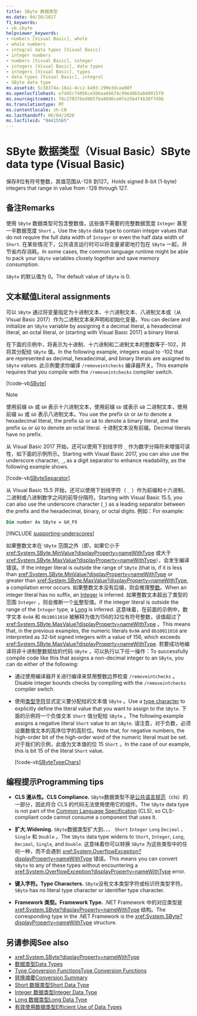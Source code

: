 ```yaml
---
title: SByte 数据类型
ms.date: 04/20/2017
f1_keywords:
- vb.sbyte
helpviewer_keywords:
- numbers [Visual Basic], whole
- whole numbers
- integral data types [Visual Basic]
- integer numbers
- numbers [Visual Basic], integer
- integers [Visual Basic], data types
- integers [Visual Basic], types
- data types [Visual Basic], integral
- SByte data type
ms.assetid: 5c38374a-18a1-4cc2-b493-299e3dcaa60f
ms.openlocfilehash: e7d45c74056ce5b6aa66674c99e48b5ab60015f0
ms.sourcegitcommit: f8c270376ed905f6a8896ce0fe25b4f4b38ff498
ms.translationtype: MT
ms.contentlocale: zh-CN
ms.lasthandoff: 06/04/2020
ms.locfileid: "84415565"
---
```

# <a name="sbyte-data-type-visual-basic"></a><span data-ttu-id="5de27-102">SByte 数据类型（Visual Basic）</span><span class="sxs-lookup"><span data-stu-id="5de27-102">SByte data type (Visual Basic)</span></span>

<span data-ttu-id="5de27-103">保存8位有符号整数，其值范围从-128 到127。</span><span class="sxs-lookup"><span data-stu-id="5de27-103">Holds signed 8-bit (1-byte) integers that range in value from -128 through 127.</span></span>

## <a name="remarks"></a><span data-ttu-id="5de27-104">备注</span><span class="sxs-lookup"><span data-stu-id="5de27-104">Remarks</span></span>

<span data-ttu-id="5de27-105">使用 `SByte` 数据类型可包含整数值，这些值不需要的完整数据宽度 `Integer` 甚至一半数据宽度 `Short` 。</span><span class="sxs-lookup"><span data-stu-id="5de27-105">Use the `SByte` data type to contain integer values that do not require the full data width of `Integer` or even the half data width of `Short`.</span></span> <span data-ttu-id="5de27-106">在某些情况下，公共语言运行时可以将变量紧密地打包在 `SByte` 一起，并节省内存消耗。</span><span class="sxs-lookup"><span data-stu-id="5de27-106">In some cases, the common language runtime might be able to pack your `SByte` variables closely together and save memory consumption.</span></span>

<span data-ttu-id="5de27-107">`SByte` 的默认值为 0。</span><span class="sxs-lookup"><span data-stu-id="5de27-107">The default value of `SByte` is 0.</span></span>

## <a name="literal-assignments"></a><span data-ttu-id="5de27-108">文本赋值</span><span class="sxs-lookup"><span data-stu-id="5de27-108">Literal assignments</span></span>

<span data-ttu-id="5de27-109">可以 `SByte` 通过将变量指定为十进制文本、十六进制文本、八进制文本或（从 Visual Basic 2017）作为二进制文本来声明和初始化变量。</span><span class="sxs-lookup"><span data-stu-id="5de27-109">You can declare and initialize an `SByte` variable by assigning it a decimal literal, a hexadecimal literal, an octal literal, or (starting with Visual Basic 2017) a binary literal.</span></span>

<span data-ttu-id="5de27-110">在下面的示例中，将表示为十进制、十六进制和二进制文本的整数等于-102，并将其分配给 `SByte` 值。</span><span class="sxs-lookup"><span data-stu-id="5de27-110">In the following example, integers equal to -102 that are represented as decimal, hexadecimal, and binary literals are assigned to `SByte` values.</span></span> <span data-ttu-id="5de27-111">此示例要求你编译 `/removeintchecks` 编译器开关。</span><span class="sxs-lookup"><span data-stu-id="5de27-111">This example requires that you compile with the `/removeintchecks` compiler switch.</span></span>

[!code-vb[SByte](../../../../samples/snippets/visualbasic/language-reference/data-types/numeric-literals.vb#SByte)]

> [!NOTE]
> <span data-ttu-id="5de27-112">使用前缀 `&h` 或 `&H` 表示十六进制文本，使用前缀 `&b` 或表示 `&B` 二进制文本，使用前缀 `&o` 或 `&O` 表示八进制文本。</span><span class="sxs-lookup"><span data-stu-id="5de27-112">You use the prefix `&h` or `&H` to denote a hexadecimal literal, the prefix `&b` or `&B` to denote a binary literal, and the prefix `&o` or `&O` to denote an octal literal.</span></span> <span data-ttu-id="5de27-113">十进制文本没有前缀。</span><span class="sxs-lookup"><span data-stu-id="5de27-113">Decimal literals have no prefix.</span></span>

<span data-ttu-id="5de27-114">从 Visual Basic 2017 开始，还可以使用下划线字符 `_` 作为数字分隔符来增强可读性，如下面的示例所示。</span><span class="sxs-lookup"><span data-stu-id="5de27-114">Starting with Visual Basic 2017, you can also use the underscore character, `_`, as a digit separator to enhance readability, as the following example shows.</span></span>

[!code-vb[SByteSeparator](../../../../samples/snippets/visualbasic/language-reference/data-types/numeric-literals.vb#SByteS)]

<span data-ttu-id="5de27-115">从 Visual Basic 15.5 开始，还可以使用下划线字符（ `_` ）作为前缀和十六进制、二进制或八进制数字之间的前导分隔符。</span><span class="sxs-lookup"><span data-stu-id="5de27-115">Starting with Visual Basic 15.5, you can also use the underscore character (`_`) as a leading separator between the prefix and the hexadecimal, binary, or octal digits.</span></span> <span data-ttu-id="5de27-116">例如：</span><span class="sxs-lookup"><span data-stu-id="5de27-116">For example:</span></span>

```vb
Dim number As SByte = &H_F9
```

[!INCLUDE [supporting-underscores](../../../../includes/vb-separator-langversion.md)]

<span data-ttu-id="5de27-117">如果整数文本在 `SByte` 范围之外（即，如果它小于 <xref:System.SByte.MinValue?displayProperty=nameWithType> 或大于 <xref:System.SByte.MaxValue?displayProperty=nameWithType>），会发生编译错误。</span><span class="sxs-lookup"><span data-stu-id="5de27-117">If the integer literal is outside the range of `SByte` (that is, if it is less than <xref:System.SByte.MinValue?displayProperty=nameWithType> or greater than <xref:System.SByte.MaxValue?displayProperty=nameWithType>, a compilation error occurs.</span></span> <span data-ttu-id="5de27-118">如果整数文本没有后缀，则会推理[整数](integer-data-type.md)。</span><span class="sxs-lookup"><span data-stu-id="5de27-118">When an integer literal has no suffix, an [Integer](integer-data-type.md) is inferred.</span></span> <span data-ttu-id="5de27-119">如果整数文本超出了类型的范围 `Integer` ，则会推断一个[长](long-data-type.md)整型值。</span><span class="sxs-lookup"><span data-stu-id="5de27-119">If the integer literal is outside the range of the `Integer` type, a [Long](long-data-type.md) is inferred.</span></span> <span data-ttu-id="5de27-120">这意味着，在前面的示例中，数字文本 `0x9A` 和 `0b10011010` 被解释为值为156的32位有符号整数，该值超过了 <xref:System.SByte.MaxValue?displayProperty=nameWithType> 。</span><span class="sxs-lookup"><span data-stu-id="5de27-120">This means that, in the previous examples, the numeric literals `0x9A` and `0b10011010` are interpreted as 32-bit signed integers with a value of 156, which exceeds <xref:System.SByte.MaxValue?displayProperty=nameWithType>.</span></span> <span data-ttu-id="5de27-121">若要成功地编译将非十进制整数赋给的代码 `SByte` ，可以执行以下任一操作：</span><span class="sxs-lookup"><span data-stu-id="5de27-121">To successfully compile code like this that assigns a non-decimal integer to an `SByte`, you can do either of the following:</span></span>

- <span data-ttu-id="5de27-122">通过使用编译器开关进行编译来禁用整数边界检查 `/removeintchecks` 。</span><span class="sxs-lookup"><span data-stu-id="5de27-122">Disable integer bounds checks by compiling with the `/removeintchecks` compiler switch.</span></span>

- <span data-ttu-id="5de27-123">使用[类型字符](../../programming-guide/language-features/data-types/type-characters.md)显式定义要分配给的文本值 `SByte` 。</span><span class="sxs-lookup"><span data-stu-id="5de27-123">Use a [type character](../../programming-guide/language-features/data-types/type-characters.md) to explicitly define the literal value that you want to assign to the `SByte`.</span></span> <span data-ttu-id="5de27-124">下面的示例将一个负值文本 `Short` 值分配给 `SByte` 。</span><span class="sxs-lookup"><span data-stu-id="5de27-124">The following example assigns a negative literal `Short` value to an `SByte`.</span></span> <span data-ttu-id="5de27-125">请注意，对于负数，必须设置数值文本的高序位字的高阶位。</span><span class="sxs-lookup"><span data-stu-id="5de27-125">Note that, for negative numbers, the high-order bit of the high-order word of the numeric literal must be set.</span></span> <span data-ttu-id="5de27-126">对于我们的示例，此值为文本值的位 15 `Short` 。</span><span class="sxs-lookup"><span data-stu-id="5de27-126">In the case of our example, this is bit 15 of the literal `Short` value.</span></span>

   [!code-vb[SByteTypeChars](../../../../samples/snippets/visualbasic/language-reference/data-types/sbyte-assignment.vb#1)]

## <a name="programming-tips"></a><span data-ttu-id="5de27-127">编程提示</span><span class="sxs-lookup"><span data-stu-id="5de27-127">Programming tips</span></span>

- <span data-ttu-id="5de27-128">**CLS 遵从性。**</span><span class="sxs-lookup"><span data-stu-id="5de27-128">**CLS Compliance.**</span></span> <span data-ttu-id="5de27-129">`SByte`数据类型不是[公共语言规范](https://www.ecma-international.org/publications/standards/Ecma-335.htm)（cls）的一部分，因此符合 CLS 的代码无法使用使用它的组件。</span><span class="sxs-lookup"><span data-stu-id="5de27-129">The `SByte` data type is not part of the [Common Language Specification](https://www.ecma-international.org/publications/standards/Ecma-335.htm) (CLS), so CLS-compliant code cannot consume a component that uses it.</span></span>

- <span data-ttu-id="5de27-130">**扩大.**</span><span class="sxs-lookup"><span data-stu-id="5de27-130">**Widening.**</span></span> <span data-ttu-id="5de27-131">`SByte`数据类型扩大到、、、 `Short` `Integer` `Long` `Decimal` 、 `Single` 和 `Double` 。</span><span class="sxs-lookup"><span data-stu-id="5de27-131">The `SByte` data type widens to `Short`, `Integer`, `Long`, `Decimal`, `Single`, and `Double`.</span></span> <span data-ttu-id="5de27-132">这意味着你可以转换 `SByte` 为这些类型中的任何一种，而不会遇到 <xref:System.OverflowException?displayProperty=nameWithType> 错误。</span><span class="sxs-lookup"><span data-stu-id="5de27-132">This means you can convert `SByte` to any of these types without encountering a <xref:System.OverflowException?displayProperty=nameWithType> error.</span></span>

- <span data-ttu-id="5de27-133">**键入字符。**</span><span class="sxs-lookup"><span data-stu-id="5de27-133">**Type Characters.**</span></span> <span data-ttu-id="5de27-134">`SByte`没有文本类型字符或标识符类型字符。</span><span class="sxs-lookup"><span data-stu-id="5de27-134">`SByte` has no literal type character or identifier type character.</span></span>

- <span data-ttu-id="5de27-135">**Framework 类型。**</span><span class="sxs-lookup"><span data-stu-id="5de27-135">**Framework Type.**</span></span> <span data-ttu-id="5de27-136">.NET Framework 中的对应类型是 <xref:System.SByte?displayProperty=nameWithType> 结构。</span><span class="sxs-lookup"><span data-stu-id="5de27-136">The corresponding type in the .NET Framework is the <xref:System.SByte?displayProperty=nameWithType> structure.</span></span>

## <a name="see-also"></a><span data-ttu-id="5de27-137">另请参阅</span><span class="sxs-lookup"><span data-stu-id="5de27-137">See also</span></span>

- <xref:System.SByte?displayProperty=nameWithType>
- [<span data-ttu-id="5de27-138">数据类型</span><span class="sxs-lookup"><span data-stu-id="5de27-138">Data Types</span></span>](index.md)
- [<span data-ttu-id="5de27-139">Type Conversion Functions</span><span class="sxs-lookup"><span data-stu-id="5de27-139">Type Conversion Functions</span></span>](../functions/type-conversion-functions.md)
- [<span data-ttu-id="5de27-140">转换摘要</span><span class="sxs-lookup"><span data-stu-id="5de27-140">Conversion Summary</span></span>](../keywords/conversion-summary.md)
- [<span data-ttu-id="5de27-141">Short 数据类型</span><span class="sxs-lookup"><span data-stu-id="5de27-141">Short Data Type</span></span>](short-data-type.md)
- [<span data-ttu-id="5de27-142">Integer 数据类型</span><span class="sxs-lookup"><span data-stu-id="5de27-142">Integer Data Type</span></span>](integer-data-type.md)
- [<span data-ttu-id="5de27-143">Long 数据类型</span><span class="sxs-lookup"><span data-stu-id="5de27-143">Long Data Type</span></span>](long-data-type.md)
- [<span data-ttu-id="5de27-144">有效使用数据类型</span><span class="sxs-lookup"><span data-stu-id="5de27-144">Efficient Use of Data Types</span></span>](../../programming-guide/language-features/data-types/efficient-use-of-data-types.md)
